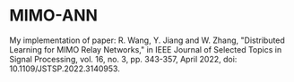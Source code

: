 # MIMO-ANN
My implementation of paper: R. Wang, Y. Jiang and W. Zhang, "Distributed Learning for MIMO Relay Networks," in IEEE Journal of Selected Topics in Signal Processing, vol. 16, no. 3, pp. 343-357, April 2022, doi: 10.1109/JSTSP.2022.3140953.
